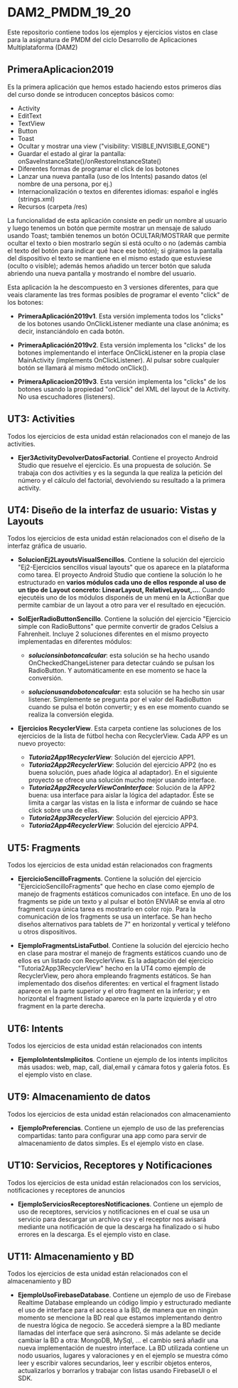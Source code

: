 # DAM2_PMDM_19_20
 Este repositorio contiene todos los ejemplos y ejercicios vistos en clase para la asignatura de PMDM del ciclo Desarrollo de Aplicaciones Multiplataforma (DAM2)
 
 ## PrimeraAplicacion2019
 Es la primera aplicación que hemos estado haciendo estos primeros días del curso donde se introducen conceptos básicos como:
 * Activity
 * EditText
 * TextView
 * Button
 * Toast
 * Ocultar y mostrar una view ("visibility: VISIBLE,INVISIBLE,GONE")
 * Guardar el estado al girar la pantalla: onSaveInstanceState()/onRestoreInstanceState()
 * Diferentes formas de programar el click de los botones
 * Lanzar una nueva pantalla (uso de los Intents) pasando datos (el nombre de una persona, por ej.)
 * Internacionalización o textos en diferentes idiomas: español e inglés (strings.xml)
 * Recursos (carpeta /res)
 
 La funcionalidad de esta aplicación consiste en pedir un nombre al usuario y luego tenemos un botón que permite mostrar un mensaje de saludo usando Toast; también tenemos un botón OCULTAR/MOSTRAR que permite ocultar el texto o bien mostrarlo según si está oculto o no (además cambia el texto del botón para indicar qué hace ese botón); si giramos la pantalla del dispositivo el texto se mantiene en el mismo estado que estuviese (oculto o visible); además hemos añadido un tercer botón que saluda abriendo una nueva pantalla y mostrando el nombre del usuario.
 
 Esta aplicación la he descompuesto en 3 versiones diferentes, para que veais claramente las tres formas posibles de programar el evento "click" de los botones:
 * **PrimeraAplicación2019v1**. Esta versión implementa todos los "clicks" de los botones usando OnClickListener mediante una clase anónima; es decir, instanciándolo en cada botón.
 
 * **PrimeraAplicación2019v2**. Esta versión implementa los "clicks" de los botones implementando el interface OnClickListener en la propia clase MainActivity (implements OnClickListener). Al pulsar sobre cualquier botón se llamará al mismo método onClick().
 
 * **PrimeraAplicacion2019v3**. Esta versión implementa los "clicks" de los botones usando la propiedad "onClick" del XML del layout de la Activity. No usa escuchadores (listeners).
 
 
 
 ## UT3: Activities
 Todos los ejercicios de esta unidad están relacionados con el manejo de las activities.
 
 * **Ejer3ActivityDevolverDatosFactorial**. Contiene el proyecto Android Studio que resuelve el ejercicio. Es una propuesta de solución. Se trabaja con dos activities y es la segunda la que realiza la petición del número y el cálculo del factorial, devolviendo su resultado a la primera activity.
 
 ## UT4: Diseño de la interfaz de usuario: Vistas y Layouts
 Todos los ejercicios de esta unidad están relacionados con el diseño de la interfaz gráfica de usuario.
 
 * **SolucionEj2LayoutsVisualSencillos**. Contiene la solución del ejercicio "Ej2-Ejercicios sencillos visual layouts" que os aparece en la plataforma como tarea. El proyecto Android Studio que contiene la solución lo he estructurado en **varios módulos cada uno de ellos responde al uso de un tipo de Layout concreto: LinearLayout, RelativeLayout,...**. Cuando ejecutéis uno de los módulos disponéis de un menú en la ActionBar que permite cambiar de un layout a otro para ver el resultado en ejecución.
 
 * **SolEjerRadioButtonSencillo**. Contiene la solución del ejercicio "Ejercicio simple con RadioButtons" que permite convertir de grados Celsius a Fahrenheit. Incluye 2 soluciones diferentes en el mismo proyecto implementadas en diferentes módulos:
 
     * ***solucionsinbotoncalcular***: esta solución se ha hecho usando OnCheckedChangeListener para detectar cuándo se pulsan los RadioButton. Y automáticamente en ese momento se hace la conversión.
 
     * ***solucionusandobotoncalcular***: esta solución se ha hecho sin usar listener. Simplemente se pregunta por el valor del RadioButton cuando se pulsa el botón convertir; y es en ese momento cuando se realiza la conversión elegida.
 
 * **Ejercicios RecyclerView**. Esta carpeta contiene las soluciones de los ejercicios de la lista de fútbol hecha con RecyclerView. Cada APP es un nuevo proyecto:
 
    * ***Tutoria2App1RecyclerView***: Solución del ejercicio APP1.
    * ***Tutoria2App2RecyclerView***: Solución del ejercicio APP2 (no es buena solución, pues añade lógica al adaptador). En el siguiente proyecto se ofrece una solución mucho mejor usando interface.
    * ***Tutoria2App2RecyclerViewConInterface***: Solución de la APP2 buena: usa interface para aislar la lógica del adaptador. Éste se limita a cargar las vistas en la lista e informar de cuándo se hace click sobre una de ellas.
	* ***Tutoria2App3RecyclerView***: Solución del ejercicio APP3.
	* ***Tutoria2App4RecyclerView***: Solución del ejercicio APP4.
	
## UT5: Fragments
 Todos los ejercicios de esta unidad están relacionados con fragments
 
 * **EjercicioSencilloFragments**. Contiene la solución del ejercicio "EjercicioSencilloFragments" que hecho en clase como ejemplo de manejo de fragments estáticos comunicados con inteface. En uno de los fragments se pide un texto y al pulsar el botón ENVIAR se envía al otro fragment cuya única tarea es mostrarlo en color rojo. Para la comunicación de los fragments se usa un interface. Se han hecho diseños alternativos para tablets de 7" en horizontal y vertical y teléfono u otros dispositivos.
 
 * **EjemploFragmentsListaFutbol**. Contiene la solución del ejercicio hecho en clase para mostrar el manejo de fragments estáticos cuando uno de ellos es un listado con RecyclerView. Es la adaptación del ejercicio "Tutoria2App3RecyclerView" hecho en la UT4 como ejemplo de RecyclerView, pero ahora empleando fragments estáticos. Se han implementado dos diseños diferentes: en vertical el fragment listado aparece en la parte superior y el otro fragment en la inferior; y en horizontal el fragment listado aparece en la parte izquierda y el otro fragment en la parte derecha.
 
 ## UT6: Intents
 Todos los ejercicios de esta unidad están relacionados con intents
 
 * **EjemploIntentsImplicitos**. Contiene un ejemplo de los intents implícitos más usados: web, map, call, dial,email y cámara fotos y galería fotos. Es el ejemplo visto en clase.
 
 ## UT9: Almacenamiento de datos
 Todos los ejercicios de esta unidad están relacionados con almacenamiento
 
 * **EjemploPreferencias**. Contiene un ejemplo de uso de las preferencias compartidas: tanto para configurar una app como para servir de almacenamiento de datos simples. Es el ejemplo visto en clase.

 ## UT10: Servicios, Receptores y Notificaciones
 Todos los ejercicios de esta unidad están relacionados con los servicios, notificaciones y receptores de anuncios
 
 * **EjemploServiciosReceptoresNotificaciones**. Contiene un ejemplo de uso de receptores, servicios y notificaciones en el cual se usa un servicio para descargar un archivo csv y el receptor nos avisará mediante una notificación de que la descarga ha finalizado o si hubo errores en la descarga. Es el ejemplo visto en clase.
 
 ## UT11: Almacenamiento y BD
 Todos los ejercicios de esta unidad están relacionados con el almacenamiento y BD
 
 * **EjemploUsoFirebaseDatabase**. Contiene un ejemplo de uso de Firebase Realtime Database empleando un código limpio y estructurado mediante el uso de interface para el acceso a la BD, de manera que en ningún momento se mencione la BD real que estamos implementando dentro de nuestra lógica de negocio. Se accederá siempre a la BD mediante llamadas del interface que será asíncrono. Si más adelante se decide cambiar la BD a otra: MongoDB, MySql, ... el cambio será añadir una nueva implementación de nuestro interface. La BD utilizada contiene un nodo usuarios, lugares y valoraciones y en el ejemplo se muestra cómo leer y escribir valores secundarios, leer y escribir objetos enteros, actualizarlos y borrarlos y trabajar con listas usando FirebaseUI o el SDK.
